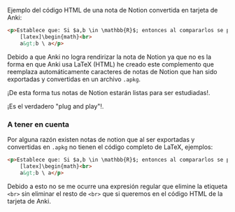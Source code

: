 Ejemplo del código HTML de una nota de Notion convertida en tarjeta de Anki:
```html
<p>Establece que: Si $a,b \in \mathbb{R}$; entonces al compararlos se puede presentar solo uno de los siguientes casos:<br>
    [latex]\begin{math}<br>
    a&gt;b \ a</p>
```

Debido a que Anki no logra rendirizar la nota de Notion ya que no es la forma en que Anki usa LaTeX (HTML) he creado este complemento que reemplaza automáticamente caracteres de notas de Notion que han sido exportadas y convertidas en un archivo `.apkg`. 

¡De esta forma tus notas de Notion estarán listas para ser estudiadas!.

¡Es el verdadero "plug and play"!.

### A tener en cuenta
Por alguna razón existen notas de notion que al ser exportadas y convertidas en `.apkg` no tienen el código completo de LaTeX, ejemplos:

```html
<p>Establece que: Si $a,b \in \mathbb{R}$; entonces al compararlos se puede presentar solo uno de los siguientes casos:<br>
    [latex]\begin{math}<br>
    a&gt;b \ a</p>
```

Debido a esto no se me ocurre una expresión regular que elimine la etiqueta `<br>` sin eliminar el resto de `<br>` que si queremos en el código HTML de la tarjeta de Anki.
